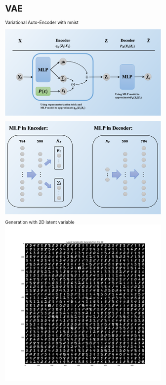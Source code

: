 # VAE
Variational Auto-Encoder with mnist

![Full Model](https://raw.githubusercontent.com/DylanChenn/VAE/master/Model.PNG)

![MLP Setting](https://raw.githubusercontent.com/DylanChenn/VAE/master/MLP_Part.PNG)

Generation with 2D latent variable
![Generation with 2D latent variable](https://raw.githubusercontent.com/DylanChenn/VAE/master/Output/GenerateWithZ_dim=2_tf_opt.png)
